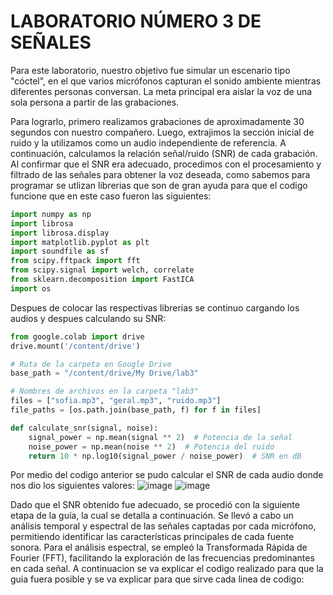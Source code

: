 # LABORATORIO NÚMERO 3 DE SEÑALES
Para este laboratorio, nuestro objetivo fue simular un escenario tipo "cóctel", en el que varios micrófonos capturan el sonido ambiente mientras diferentes personas conversan. La meta principal era aislar la voz de una sola persona a partir de las grabaciones.  

Para lograrlo, primero realizamos grabaciones de aproximadamente 30 segundos con nuestro compañero. Luego, extrajimos la sección inicial de ruido y la utilizamos como un audio independiente de referencia. A continuación, calculamos la relación señal/ruido (SNR) de cada grabación. Al confirmar que el SNR era adecuado, procedimos con el procesamiento y filtrado de las señales para obtener la voz deseada, como sabemos para programar se utlizan librerias que son de gran ayuda para que el codigo funcione que en este caso fueron las siguientes:

```python
import numpy as np
import librosa
import librosa.display
import matplotlib.pyplot as plt
import soundfile as sf
from scipy.fftpack import fft
from scipy.signal import welch, correlate
from sklearn.decomposition import FastICA
import os
```
Despues de colocar las respectivas librerias se continuo cargando los audios y despues calculando su SNR:
```python
from google.colab import drive
drive.mount('/content/drive')

# Ruta de la carpeta en Google Drive
base_path = "/content/drive/My Drive/lab3"

# Nombres de archivos en la carpeta "lab3"
files = ["sofia.mp3", "geral.mp3", "ruido.mp3"]
file_paths = [os.path.join(base_path, f) for f in files]

def calculate_snr(signal, noise):
    signal_power = np.mean(signal ** 2)  # Potencia de la señal
    noise_power = np.mean(noise ** 2)  # Potencia del ruido
    return 10 * np.log10(signal_power / noise_power)  # SNR en dB
```
    
  Por medio del codigo anterior se pudo calcular el SNR de cada audio donde nos dio los siguientes valores:
![image](https://github.com/user-attachments/assets/ebc1fd66-c55b-40d2-bec5-329535ff2a30)
![image](https://github.com/user-attachments/assets/c8f10ea4-a8db-4c9d-95c5-45efbc193324)

Dado que el SNR obtenido fue adecuado, se procedió con la siguiente etapa de la guía, la cual se detalla a continuación. Se llevó a cabo un análisis temporal y espectral de las señales captadas por cada micrófono, permitiendo identificar las características principales de cada fuente sonora. Para el análisis espectral, se empleó la Transformada Rápida de Fourier (FFT), facilitando la exploración de las frecuencias predominantes en cada señal.
A continuacion se va explicar el codigo realizado para que la guia fuera posible y se va explicar para que sirve cada linea de codigo:

